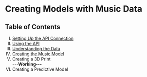 <h1>Creating Models with Music Data</h1> 

<h2>Table of Contents</h2>
<ol type = 'I'>
 <li><a href = 'https://nbviewer.org/github/JonYarber/music_modeling/blob/main/1.%20Setting%20Up%20the%20API%20Connection.ipynb'>Setting Up the API Connection</a><br></li>
 <li><a href = 'https://nbviewer.org/github/JonYarber/music_modeling/blob/main/2.%20Using%20the%20API.ipynb'>Using the API</a><br></li>
 <li><a href = 'https://nbviewer.org/github/JonYarber/music_modeling/blob/main/3.%20Understanding%20the%20Data.ipynb' target = '_blank'>Understanding the Data</a><br></li>
 <li><a href = 'https://nbviewer.org/github/JonYarber/music_modeling/blob/main/4.%20Creating%20the%20Music%20Model.ipynb' target = '_blank'>Creating the Music Model</a><br></li>
 <li>Creating a 3D Print <br></li>
<b>---Working---</b><br>
 <li>Creating a Predictive Model<br></li>
</ol>


